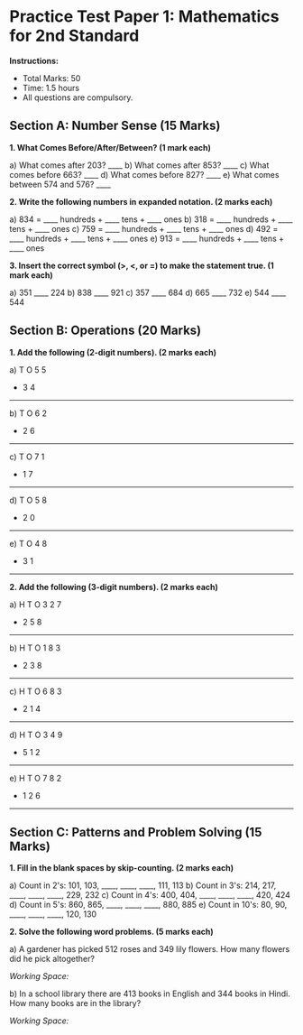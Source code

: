 # Practice Test Paper 1: Mathematics for 2nd Standard

**Instructions:**
- Total Marks: 50
- Time: 1.5 hours
- All questions are compulsory.

## Section A: Number Sense (15 Marks)

**1. What Comes Before/After/Between? (1 mark each)**

a) What comes after 203? ____
b) What comes after 853? ____
c) What comes before 663? ____
d) What comes before 827? ____
e) What comes between 574 and 576? ____

**2. Write the following numbers in expanded notation. (2 marks each)**

a) 834 = ____ hundreds + ____ tens + ____ ones
b) 318 = ____ hundreds + ____ tens + ____ ones
c) 759 = ____ hundreds + ____ tens + ____ ones
d) 492 = ____ hundreds + ____ tens + ____ ones
e) 913 = ____ hundreds + ____ tens + ____ ones

**3. Insert the correct symbol (>, <, or =) to make the statement true. (1 mark each)**

a) 351 ____ 224
b) 838 ____ 921
c) 357 ____ 684
d) 665 ____ 732
e) 544 ____ 544




## Section B: Operations (20 Marks)

**1. Add the following (2-digit numbers). (2 marks each)**

a) T O
   5 5
 + 3 4
 -----

b) T O
   6 2
 + 2 6
 -----

c) T O
   7 1
 + 1 7
 -----

d) T O
   5 8
 + 2 0
 -----

e) T O
   4 8
 + 3 1
 -----

**2. Add the following (3-digit numbers). (2 marks each)**

a) H T O
   3 2 7
 + 2 5 8
 --------

b) H T O
   1 8 3
 + 2 3 8
 --------

c) H T O
   6 8 3
 + 2 1 4
 --------

d) H T O
   3 4 9
 + 5 1 2
 --------

e) H T O
   7 8 2
 + 1 2 6
 --------




## Section C: Patterns and Problem Solving (15 Marks)

**1. Fill in the blank spaces by skip-counting. (2 marks each)**

a) Count in 2's: 101, 103, ____, ____, ____, 111, 113
b) Count in 3's: 214, 217, ____, ____, ____, 229, 232
c) Count in 4's: 400, 404, ____, ____, ____, 420, 424
d) Count in 5's: 860, 865, ____, ____, ____, 880, 885
e) Count in 10's: 80, 90, ____, ____, ____, 120, 130

**2. Solve the following word problems. (5 marks each)**

a) A gardener has picked 512 roses and 349 lily flowers. How many flowers did he pick altogether?

   *Working Space:*





b) In a school library there are 413 books in English and 344 books in Hindi. How many books are in the library?

   *Working Space:*






